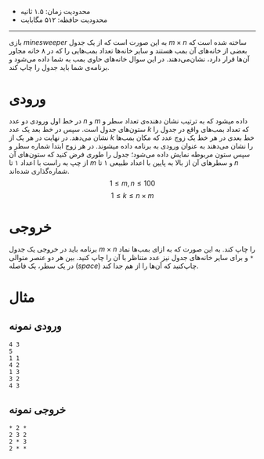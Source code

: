 + محدودیت زمان: ۱.۵ ثانیه
+ محدودیت حافظه: ۵۱۲ مگابایت

----------
بازی $minesweeper$ به این صورت است که از یک جدول $m \times n$ ساخته شده است که بعضی از خانه‌های آن بمب هستند و سایر خانه‌ها تعداد بمب‌هایی را که در ۸ خانه مجاور آن‌ها قرار دارد، نشان‌می‌دهند. در این سوال خانه‌های حاوی بمب به شما داده می‌شود و برنامه‌ی شما باید جدول را چاپ کند.

# ورودی
در خط اول ورودی دو عدد $n$ و $m$ داده میشود که به ترتیب نشان دهنده‌ی تعداد سطر و ستون‌های جدول است. سپس در خط بعد یک عدد $k$ که تعداد بمب‌های واقع در جدول را نشان می‌دهد. در نهایت در هر یک از $k$ خط بعدی در هر خط یک زوج عدد که مکان بمب‌ها را نشان می‌دهند به عنوان ورودی به برنامه داده میشوند. در هر زوج ابتدا شماره سطر و سپس ستون مربوطه نمایش داده می‌شود؛ جدول را طوری فرض کنید که ستون‌های آن از چپ به راست با اعداد ۱ تا $m$ و سطرهای آن از بالا به پایین با اعداد طبیعی ۱ تا $n$ شماره‌گذاری شده‌اند.
$$ 1 \le m,n \le 100 $$
$$1 \le k \le n \times m$$

# خروجی
برنامه باید در خروجی یک جدول $m \times n$ را چاپ کند. به این صورت که به ازای بمب‌ها نماد `*` و برای سایر خانه‌های جدول نیز عدد متناظر با آن را چاپ کنید. بین هر دو عنصر متوالی در یک سطر، یک فاصله ($space$) چاپ‌کنید که آن‌ها را از هم جدا کند.

# مثال

## ورودی نمونه
```
4 3
5
1 1
4 2
1 3
3 2
4 3
```

## خروجی نمونه
```
* 2 *
2 3 2
2 * 3
2 * *
```